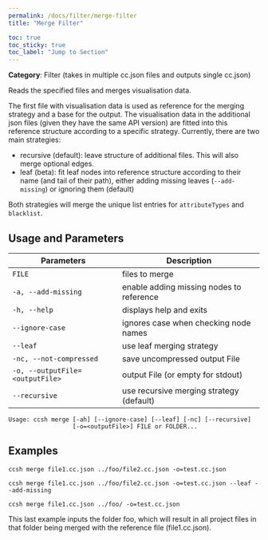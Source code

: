 ```yaml
---
permalink: /docs/filter/merge-filter
title: "Merge Filter"

toc: true
toc_sticky: true
toc_label: "Jump to Section"
---
```


**Category**: Filter (takes in multiple cc.json files and outputs single cc.json)

Reads the specified files and merges visualisation data.

The first file with visualisation data is used as reference for the merging strategy and a base for the output. The visualisation data in the additional json files (given they have the same API version) are fitted into this reference structure according to a specific strategy. Currently, there are two main strategies:

- recursive (default): leave structure of additional files. This will also merge optional edges.
- leaf (beta): fit leaf nodes into reference structure according to their name (and tail of their path),
  either adding missing leaves (`--add-missing`) or ignoring them (default)

Both strategies will merge the unique list entries for `attributeTypes` and `blacklist`.

## Usage and Parameters

| Parameters                      | Description                              |
| ------------------------------- | ---------------------------------------- |
| `FILE`                          | files to merge                           |
| `-a, --add-missing`             | enable adding missing nodes to reference |
| `-h, --help`                    | displays help and exits                  |
| `--ignore-case`                 | ignores case when checking node names    |
| `--leaf`                        | use leaf merging strategy                |
| `-nc, --not-compressed`         | save uncompressed output File            |
| `-o, --outputFile=<outputFile>` | output File (or empty for stdout)        |
| `--recursive`                   | use recursive merging strategy (default) |

```
Usage: ccsh merge [-ah] [--ignore-case] [--leaf] [-nc] [--recursive]
                  [-o=<outputFile>] FILE or FOLDER...
```

## Examples

```
ccsh merge file1.cc.json ../foo/file2.cc.json -o=test.cc.json
```

```
ccsh merge file1.cc.json ../foo/file2.cc.json -o=test.cc.json --leaf --add-missing
```

```
ccsh merge file1.cc.json ../foo/ -o=test.cc.json
```

This last example inputs the folder foo, which will result in all project files in that folder being merged with the reference file (file1.cc.json).
